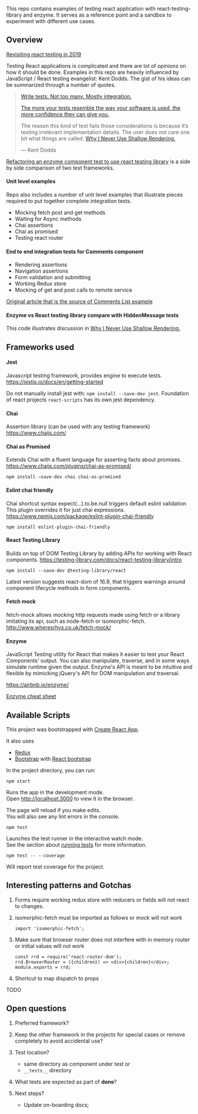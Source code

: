 This repo contains examples of testing react application with react-testing-library and enzyme. It serves as a reference point and a sandbox to experiment with different use cases.

## Overview

[Revisiting react testing in 2019](https://codeburst.io/revisiting-react-testing-in-2019-ee72bb5346f4)

Testing React applications is complicated and there are lot of opinions on how it should be done. Examples in this repo are heavily influenced by JavaScript / React testing 
evangelist: Kent Dodds. The gist of his ideas can be summarized through a number of quotes.

> [Write tests. Not too many. Mostly integration.](https://blog.kentcdodds.com/write-tests-not-too-many-mostly-integration-5e8c7fff591c)
>
>[The more your tests resemble the way your software is used, the more confidence they can give you.](https://github.com/kentcdodds/react-testing-library)
>
>The reason this kind of test fails those considerations is because it’s testing irrelevant implementation details. The user does not care one bit what things are called.
>[Why I Never Use Shallow Rendering.](https://blog.kentcdodds.com/why-i-never-use-shallow-rendering-c08851a68bb7)
>
> — Kent Dodds 

[Refactoring an enzyme component test to use react testing library](https://medium.com/flatiron-labs/refactoring-an-enzyme-component-test-to-use-react-testing-library-f5c36da6716f) is a side by side comparison of two test frameworks.

#### Unit level examples 
Repo also includes a number of unit level examples that illustrate pieces required to put together complete integration tests. 
* Mocking fetch post and get methods
* Waiting for Async methods
* Chai assertions
* Chai as promised
* Testing react router

#### End to end integration tests for Comments component
* Rendering assertions
* Navigation assertions
* Form validation and submitting
* Working Redux store
* Mocking of get and post calls to remote service

[Original article that is the source of Comments List example](https://medium.com/flatiron-labs/creating-readable-tests-using-react-testing-library-2bd03c49c284)

#### Enzyme vs React testing library compare with HiddenMessage tests
This code illustrates discussion in [Why I Never Use Shallow Rendering.](https://blog.kentcdodds.com/why-i-never-use-shallow-rendering-c08851a68bb7)
 
## Frameworks used

#### Jest

Javascript testing framework, provides engine to execute tests.
https://jestjs.io/docs/en/getting-started

Do not manually install jest with:
`npm install --save-dev jest`. Foundation of react projects `react-scripts` has its own jest dependency.

#### Chai
Assertion library (can be used with any testing framework)
https://www.chaijs.com/

#### Chai as Promised 
Extends Chai with a fluent language for asserting facts about promises.
https://www.chaijs.com/plugins/chai-as-promised/

`npm install —save-dev chai chai-as-promised` 

#### Eslint chai friendly
Chai shortcut syntax expect(...).to.be.null triggers default eslint validation
This plugin overrides it for just chai expressions.
https://www.npmjs.com/package/eslint-plugin-chai-friendly

`npm install eslint-plugin-chai-friendly`

#### React Testing Library 
Builds on top of DOM Testing Library by adding APIs for working with React components.
https://testing-library.com/docs/react-testing-library/intro

`npm install --save-dev @testing-library/react`

Latest version suggests react-dom of 16.9, that triggers warnings around component lifecycle methods in form components.

#### Fetch mock
fetch-mock allows mocking http requests made using fetch or a library imitating its api, such as node-fetch or isomorphic-fetch.
http://www.wheresrhys.co.uk/fetch-mock/

#### Enzyme 
JavaScript Testing utility for React that makes it easier to test your React Components' output. You can also manipulate, traverse, and in some ways simulate runtime given the output.
Enzyme's API is meant to be intuitive and flexible by mimicking jQuery's API for DOM manipulation and traversal.

https://airbnb.io/enzyme/

[Enzyme cheat sheet](https://devhints.io/enzyme)

## Available Scripts
This project was bootstrapped with [Create React App](https://github.com/facebook/create-react-app).

It also uses
* [Redux](https://redux.js.org/)
* [Bootstrap](https://getbootstrap.com/) with [React bootstrap](https://react-bootstrap.github.io)

In the project directory, you can run:

`npm start`

Runs the app in the development mode.<br>
Open [http://localhost:3000](http://localhost:3000) to view it in the browser.

The page will reload if you make edits.<br>
You will also see any lint errors in the console.

`npm test`

Launches the test runner in the interactive watch mode.<br>
See the section about [running tests](https://facebook.github.io/create-react-app/docs/running-tests) for more information.

`npm test -- --coverage`

Will report test coverage for the project.

## Interesting patterns and Gotchas

1. Forms require working redux store with reducers or fields will not react to changes. 

2. isomorphic-fetch must be imported as follows or mock will not work

    `import 'isomorphic-fetch';`

3. Make sure that browser router does not interfere with in memory router or initial values will not work
    ```
    const rrd = require('react-router-dom');
    rrd.BrowserRouter = ({children}) => <div>{children}</div>;
    module.exports = rrd;
    ```

4. Shortcut to map dispatch to props

TODO

## Open questions

1. Preferred framework?

1. Keep the other framework in the projects for special cases or remove completely to avoid accidental use?

1. Test location?
    * same directory as component under test or
    * `__tests__` directory 
    
1. What tests are expected as part of **done**?

1. Next steps?
    * Update on-boarding docs;

